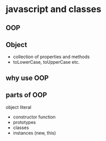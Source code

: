 # javascript and classes

## OOP

## Object
- collection of properties and methods
- toLowerCase, toUpperCase etc.

## why use OOP

## parts of OOP
object literal

- constructor function
- prototypes
- classes
- instances (new, this)